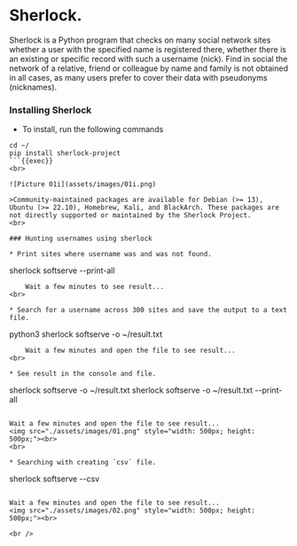 # Sherlock.

Sherlock is a Python program that checks on many social network sites whether a user with the specified name is registered there, whether there is an existing or specific record with such a username (nick). 
Find in social the network of a relative, friend or colleague by name and family is not obtained in all cases, as many users prefer to cover their data with pseudonyms (nicknames).

### Installing Sherlock

* To install, run the following commands
```
cd ~/
pip install sherlock-project
```{{exec}}
<br>

![Picture 01i](assets/images/01i.png)

>Community-maintained packages are available for Debian (>= 13), Ubuntu (>= 22.10), Homebrew, Kali, and BlackArch. These packages are not directly supported or maintained by the Sherlock Project.
<br>

### Hunting usernames using sherlock

* Print sites where username was and was not found.
```
sherlock softserve --print-all
```{{exec}}
    Wait a few minutes to see result...
<br>

* Search for a username across 300 sites and save the output to a text file.
```
python3 sherlock softserve -o ~/result.txt
```{{exec}}
    Wait a few minutes and open the file to see result...
<br>

* See result in the console and file.
```
sherlock softserve -o ~/result.txt
sherlock softserve -o ~/result.txt --print-all
```{{exec}}

Wait a few minutes and open the file to see result...
<img src="./assets/images/01.png" style="width: 500px; height: 500px;"><br>
<br>

* Searching with creating `csv` file.
```
sherlock softserve --csv
```{{exec}}

Wait a few minutes and open the file to see result...
<img src="./assets/images/02.png" style="width: 500px; height: 500px;"><br>

<br />
